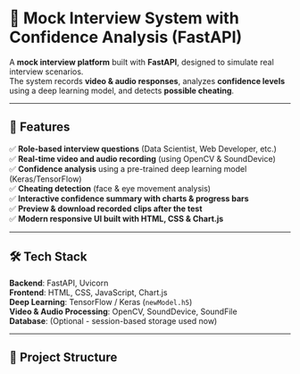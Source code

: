 # 🎥 Mock Interview System with Confidence Analysis (FastAPI)

A **mock interview platform** built with **FastAPI**, designed to simulate real interview scenarios.  
The system records **video & audio responses**, analyzes **confidence levels** using a deep learning model, and detects **possible cheating**.

---

## 🚀 Features

✅ **Role-based interview questions** (Data Scientist, Web Developer, etc.)  
✅ **Real-time video and audio recording** (using OpenCV & SoundDevice)  
✅ **Confidence analysis** using a pre-trained deep learning model (Keras/TensorFlow)  
✅ **Cheating detection** (face & eye movement analysis)  
✅ **Interactive confidence summary with charts & progress bars**  
✅ **Preview & download recorded clips after the test**  
✅ **Modern responsive UI built with HTML, CSS & Chart.js**

---

## 🛠️ Tech Stack

**Backend**: FastAPI, Uvicorn  
**Frontend**: HTML, CSS, JavaScript, Chart.js  
**Deep Learning**: TensorFlow / Keras (`newModel.h5`)  
**Video & Audio Processing**: OpenCV, SoundDevice, SoundFile  
**Database**: (Optional - session-based storage used now)  

---

## 📂 Project Structure
<html><body><p
Mock Interview/
│ \n
├── main.py # FastAPI main app
├── cheating_detector.py # Cheating detection logic
├── newModel.h5 # Deep learning model for confidence analysis
│
├── templates/ # HTML templates (Jinja2)
│ ├── index.html
│ ├── interview.html
│ ├── confidence-score.html
│ └── preview.html
│
├── static/ # CSS & other static files
│ └── style.css
│
├── recordings/ # Saved video recordings
├── audio_recordings/ # Saved audio recordings
└── README.md # Project documentationMock Interview/
│ 
├── main.py # FastAPI main app
├── cheating_detector.py # Cheating detection logic
├── newModel.h5 # Deep learning model for confidence analysis
│
├── templates/ # HTML templates (Jinja2)
│ ├── index.html
│ ├── interview.html
│ ├── confidence-score.html
│ └── preview.html
│
├── static/ # CSS & other static files
│ └── style.css
│
├── recordings/ # Saved video recordings
├── audio_recordings/ # Saved audio recordings
└── README.md # Project documentation</p>
</html>
